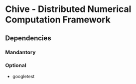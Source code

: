 # Chive - Distributed Numerical Computation Framework

## Dependencies

### Mandantory

### Optional

- googletest

